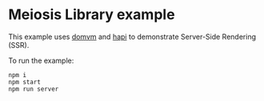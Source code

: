 # Meiosis Library example

This example uses [domvm](http://leeoniya.github.io/domvm) and [hapi](https://hapijs.com) to demonstrate Server-Side Rendering (SSR).

To run the example:

```
npm i
npm start
npm run server
```
